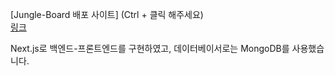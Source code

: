 [Jungle-Board 배포 사이트] (Ctrl + 클릭 해주세요)<br>
<a href="http://13.124.75.14:3000/" target="_blank" rel="noopener noreferrer">
  링크
</a>

Next.js로 백엔드-프론트엔드를 구현하였고, 데이터베이서로는 MongoDB를 사용했습니다.
